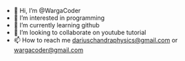 - 👋 Hi, I’m @WargaCoder
- 👀 I’m interested in programming
- 🌱 I’m currently learning github
- 💞️ I’m looking to collaborate on youtube tutorial
- 📫 How to reach me dariuschandraphysics@gmail.com or wargacoder@gmail.com

<!---
WargaCoder/WargaCoder is a ✨ special ✨ repository because its `README.md` (this file) appears on your GitHub profile.
You can click the Preview link to take a look at your changes.
--->
